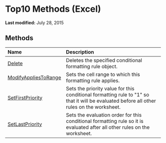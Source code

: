 
# Top10 Methods (Excel)

 **Last modified:** July 28, 2015


## Methods



|**Name**|**Description**|
|:-----|:-----|
| [Delete](3c406d8c-85b2-d820-3646-8c5649f155c1.md)|Deletes the specified conditional formatting rule object.|
| [ModifyAppliesToRange](3baf8e16-4bb7-ec97-da0a-17187500f1f1.md)|Sets the cell range to which this formatting rule applies.|
| [SetFirstPriority](3523bdae-87ab-54f5-e6ff-a684592b88b7.md)|Sets the priority value for this conditional formatting rule to "1" so that it will be evaluated before all other rules on the worksheet.|
| [SetLastPriority](878cbcd5-47c9-64f8-d864-cfe279dec513.md)|Sets the evaluation order for this conditional formatting rule so it is evaluated after all other rules on the worksheet.|
